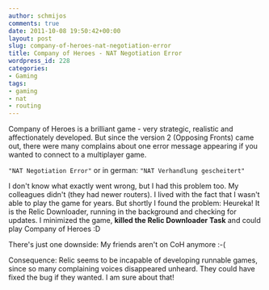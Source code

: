 ```yaml
---
author: schmijos
comments: true
date: 2011-10-08 19:50:42+00:00
layout: post
slug: company-of-heroes-nat-negotiation-error
title: Company of Heroes - NAT Negotiation Error
wordpress_id: 228
categories:
- Gaming
tags:
- gaming
- nat
- routing
---
```


Company of Heroes is a brilliant game - very strategic, realistic and affectionately developed. But since the version 2 (Opposing Fronts) came out, there were many complains about one error message appearing if you wanted to connect to a multiplayer game.

`"NAT Negotiation Error"`
or in german:
`"NAT Verhandlung gescheitert"`

I don't know what exactly went wrong, but I had this problem too. My colleagues didn't (they had newer routers).
I lived with the fact that I wasn't able to play the game for years. But shortly I found the problem: Heureka! It is the Relic Downloader, running in the background and checking for updates. I minimized the game, **killed the Relic Downloader Task** and could play Company of Heroes :D

There's just one downside: My friends aren't on CoH anymore :-( 

Consequence: Relic seems to be incapable of developing runnable games, since so many complaining voices disappeared unheard. They could have fixed the bug if they wanted. I am sure about that!
